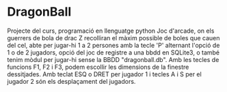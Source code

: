 # DragonBall
Projecte del curs, programació en llenguatge python
Joc d'arcade, on els guerrers de bola de drac Z recolliran el màxim possible de boles que cauen del cel, abte per jugar-hi 1 a 2 persones 
amb la tecle 'P' alternant l'opció de 1 o de 2 jugadors, opció del joc de registre a una bbdd en SQLite3, o també tenim mòdul per jugar-hi 
sense la BBDD "dragonball.db". Amb les tecles de funcions F1, F2 i F3, podem escollir les dimensions de la finestre dessitjades.
Amb teclat ESQ o DRET per jugador 1 i tecles A i S per el jugador 2 són els desplaçament del jugadors.
